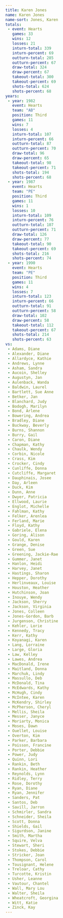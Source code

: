 ```yaml
---
title: Karen Jones
name: Karen Jones
name-sort: Jones, Karen
totals:
 - event: Hearts
   games: 33
   wins: 12
   losses: 21
   inturn-total: 339
   inturn-percent: 69
   outturn-total: 285
   outturn-percent: 67
   draw-total: 324
   draw-percent: 67
   takeout-total: 300
   takeout-percent: 69
   shots-total: 624
   shots-percent: 68
years:
 - year: 1982
   event: Hearts
   team: "AB"
   position: Third
   games: 11
   wins: 7
   losses: 4
   inturn-total: 107
   inturn-percent: 66
   outturn-total: 87
   outturn-percent: 70
   draw-total: 96
   draw-percent: 65
   takeout-total: 98
   takeout-percent: 71
   shots-total: 194
   shots-percent: 68
 - year: 1987
   event: Hearts
   team: "PE"
   position: Third
   games: 11
   wins: 1
   losses: 10
   inturn-total: 109
   inturn-percent: 76
   outturn-total: 107
   outturn-percent: 71
   draw-total: 126
   draw-percent: 77
   takeout-total: 90
   takeout-percent: 69
   shots-total: 216
   shots-percent: 74
 - year: 1990
   event: Hearts
   team: "PE"
   position: Third
   games: 11
   wins: 4
   losses: 7
   inturn-total: 123
   inturn-percent: 66
   outturn-total: 91
   outturn-percent: 58
   draw-total: 102
   draw-percent: 58
   takeout-total: 112
   takeout-percent: 67
   shots-total: 214
   shots-percent: 63
vs:
 - Adams, Diane
 - Alexander, Diane
 - Allardyce, Kathie
 - Andrews, Lynne
 - Asham, Sandra
 - Aucoin, Shelley
 - Augustyn, Jan
 - Aulenback, Wanda
 - Baldwin, Laurel
 - Bartlett, Sue Anne
 - Betker, Jan
 - Blanchard, Judy
 - Bodogh, Marilyn
 - Bond, Arlene
 - Bowering, Andrea
 - Bradley, Diane
 - Buckway, Beverly
 - Burns, Shannon
 - Burry, Gail
 - Caron, Diane
 - Chapman, Kathy
 - Chaulk, Wendy
 - Corbin, Nicole
 - Crass, Kim
 - Crocker, Cindy
 - Cunliffe, Donna
 - Cutcliffe, Margaret
 - Dauphinais, Josee
 - Day, Arleen
 - Duck, Kim
 - Dunn, Anne
 - Dwyer, Patricia
 - Ellwood, Laurie
 - Englot, Michelle
 - Fahlman, Kathy
 - Felker, Arenlea
 - Ferland, Marie
 - Floyd, Kathy
 - Gabriele, Elena
 - Goring, Alison
 - Gould, Karen
 - Grange, Denise
 - Green, Sue
 - Greening, Jackie-Rae
 - Gummer, Janet
 - Hanlon, Heidi
 - Harvey, Janet
 - Hastings, Sharon
 - Hepper, Dorothy
 - Herlinveaux, Louise
 - Houston, Heather
 - Hutchinson, Joan
 - Inouye, Wendy
 - Jackson, Sherry
 - Jackson, Virginia
 - Jones, Colleen
 - Jones-Gordon, Barb
 - Jurgenson, Christine
 - Kehler, Lorie
 - Kennedy, Tracy
 - Kerr, Kathy
 - Koyanagi, Karen
 - Lang, Lorraine
 - Large, Gloria
 - Law, Kelley
 - Lawes, Andrea
 - MacDonald, Irene
 - Maitland, Donna
 - Marchuk, Lindy
 - Massullo, Deb
 - McDonald, Tina
 - McEdwards, Kathy
 - McHugh, Cindy
 - McIntee, Karen
 - McKendry, Shirley
 - McPherson, Cheryl
 - Mellis, Sheila
 - Messer, Janyce
 - Moriarty, Monica
 - Moses, Dawn
 - Ouellet, Louise
 - Overton, Kim
 - Parker, Barbara
 - Poisson, Francine
 - Porter, Debbie
 - Power, Judy
 - Quinn, Lori
 - Rankin, Beth
 - Rankin, Heather
 - Reynolds, Lynn
 - Ridley, Terry
 - Rose, Dorothy
 - Ryan, Diane
 - Ryan, Jennifer
 - Sanders, Pat
 - Santos, Deb
 - Savill, Jarron
 - Schmirler, Sandra
 - Schneider, Sheila
 - Scott, Donna
 - Shields, Gail
 - Sigurdson, Janine
 - Smith, Martha
 - Squire, Velva
 - Stewart, Sheri
 - Stokes, Debbie
 - Stricker, Joan
 - Thompson, Carol
 - Tousignant, Helene
 - Treloar, Cathy
 - Turcotte, Kristin
 - Usher, Leanne
 - Vautour, Chantel
 - Wall, Mary Lou
 - Walter, Sheila
 - Wheatcroft, Georgina
 - Witt, Katie
 - Zinck, Kay
---
```

